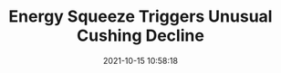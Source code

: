 ---
"title": "Energy Squeeze Triggers Unusual Cushing Decline"
"date": "2021-10-15 10:58:18"
"feed_name": "RIGZONE"
"feed_website": "http://www.rigzone.com/"
"feed_rss": "http://www.rigzone.com/news/rss/rigzone_latest.aspx"
"link": "https://www.rigzone.com/news/wire/energy_squeeze_triggers_unusual_cushing_decline-15-oct-2021-166733-article/?rss=true"
"source": "None"
"file": "_posts/2021-1-1-3f8832bb93036dc86d108df095b3714d0b4ae62d.md"
"accident": "0"
"drilling": "0"
"dead": "0"
"injured": "0"
"arrested": "0"
"place": "unknown place"
"where": "unknown site"
"causes": "unknown"
"place_uri": "unknown place"
---